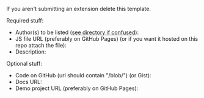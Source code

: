 If you aren't submitting an extension delete this template.

Required stuff:

* Author(s) to be listed ([see directory if confused](http://savaka2.github.io/scratch-extensions-directory/)): 
* JS file URL (preferably on GitHub Pages) (or if you want it hosted on this repo attach the file): 
* Description: 

Optional stuff:

* Code on GitHub (url should contain "/blob/") (or Gist): 
* Docs URL: 
* Demo project URL (preferably on GitHub Pages): 